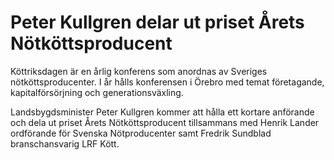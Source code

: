 # Peter Kullgren delar ut priset Årets Nötköttsproducent

Köttriksdagen är en årlig konferens som anordnas av Sveriges nötköttsproducenter. I år hålls konferensen i Örebro med temat företagande, kapitalförsörjning och generationsväxling.

Landsbygdsminister Peter Kullgren kommer att hålla ett kortare anförande och dela ut priset Årets Nötköttsproducent tillsammans med Henrik Lander ordförande för Svenska Nötproducenter samt Fredrik Sundblad branschansvarig LRF Kött.
